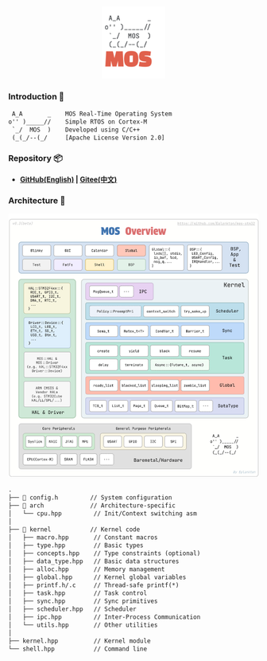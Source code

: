 <p align="center">
<img src="pic/mos_logo.svg" width="25%">
</p>

### Introduction 🦉
```
 A_A       _    MOS Real-Time Operating System
o'' )_____//    Simple RTOS on Cortex-M
 `_/  MOS  )    Developed using C/C++
 (_(_/--(_/     [Apache License Version 2.0]
```

### Repository 📦
- **[GitHub(English)](https://github.com/Eplankton/mos-core) | [Gitee(中文)](https://gitee.com/Eplankton/mos-core)**

### Architecture 🏀
<img src="pic/mos_arch.svg">

```
.
├── 📁 config.h         // System configuration
├── 📁 arch             // Architecture-specific
│   └── cpu.hpp         // Init/Context switching asm
│
├── 📁 kernel           // Kernel code
│   ├── macro.hpp       // Constant macros
│   ├── type.hpp        // Basic types
│   ├── concepts.hpp    // Type constraints (optional)
│   ├── data_type.hpp   // Basic data structures
│   ├── alloc.hpp       // Memory management
│   ├── global.hpp      // Kernel global variables
│   ├── printf.h/.c     // Thread-safe printf(*)
│   ├── task.hpp        // Task control
│   ├── sync.hpp        // Sync primitives
│   ├── scheduler.hpp   // Scheduler
│   ├── ipc.hpp         // Inter-Process Communication
│   └── utils.hpp       // Other utilities
│
├── kernel.hpp          // Kernel module
└── shell.hpp           // Command line
```